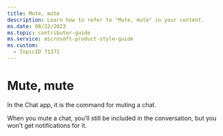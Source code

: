 ```yaml
---
title: Mute, mute
description: Learn how to refer to "Mute, mute" in your content.
ms.date: 08/22/2023
ms.topic: contributor-guide
ms.service: microsoft-product-style-guide
ms.custom:
  - TopicID 71371
---
```



# Mute, mute

In the Chat app, it is the command for muting a chat. 

When you mute a chat, you’ll still be included in the conversation, but you won’t get notifications for it.

